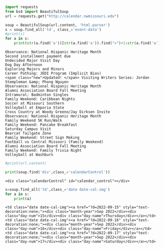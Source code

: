 ```python
import requests
from bs4 import BeautifulSoup
url = requests.get("http://calendar.nwmissouri.edu")
```


```python
soup = BeautifulSoup(url.content, 'html.parser')
s = soup.find_all('td', class_='event-data')
#print(s)
for a in s:
    print(str(a.find('a'))[str(a.find('a')).find(">")+1:str(a.find('a')).rfind("<")])
```

    Observance: National Hispanic Heritage Month
    Second installment payment due
    Undecided Major Visit Day
    Dog Day Afternoon
    Exploring Majors and Minors
    Career Pathing: JEDI Program (Implicit Bias)
    <span class="new">Updated! </span> Visiting Writers Series: Jordan Stempleman &amp; Phong Nguyen
    Observance: National Hispanic Heritage Month
    Alumni Association Board Fall Meeting
    Intramural: Badminton Singles
    Family Weekend: Caribbean Nights
    Soccer at Missouri Southern
    Volleyball at Emporia State
    Cross Country at Woody Greeno/Jay Dirksen Invite
    Observance: National Hispanic Heritage Month
    Family Weekend 5K Run/Walk
    Family Weekend: Pancake Breakfast
    Saturday Campus Visit
    Bearcat Tailgate Zone
    Family Weekend: Street Sign Making
    Football vs Central Missouri (Family Weekend)
    Alumni Association Board Fall Meeting
    Family Weekend: Family Trivia Night
    Volleyball at Washburn



```python
#print(url.content)
```


```python
print(soup.find('div',class_='calendarControl'))
```

    <div class="calendarControl" id="calendar_control"></div>



```python
s=soup.find_all('td',class_='date date-cal-img')
for a in s:
    print(a)
```

    <td class="date date-cal-img"><a href="?d=2022-09-15" style="text-decoration:none;"><div class="month-year">Sep 2022</div><div class="day-num">15</div><div class="day-name">Thursday</div></a></td>
    <td class="date date-cal-img"><a href="?d=2022-09-16" style="text-decoration:none;"><div class="month-year">Sep 2022</div><div class="day-num">16</div><div class="day-name">Friday</div></a></td>
    <td class="date date-cal-img"><a href="?d=2022-09-17" style="text-decoration:none;"><div class="month-year">Sep 2022</div><div class="day-num">17</div><div class="day-name">Saturday</div></a></td>



```python

```


```python

```


```python

```


```python

```


```python

```


```python

```


```python

```


```python

```


```python

```


```python

```


```python

```


```python

```


```python

```


```python

```
